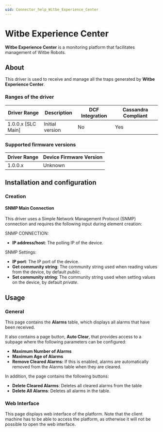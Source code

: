 ```yaml
---
uid: Connector_help_Witbe_Experience_Center
---
```


# Witbe Experience Center

**Witbe Experience Center** is a monitoring platform that facilitates management of Witbe Robots.

## About

This driver is used to receive and manage all the traps generated by **Witbe Experience Center**.

### Ranges of the driver

| **Driver Range**     | **Description** | **DCF Integration** | **Cassandra Compliant** |
|----------------------|-----------------|---------------------|-------------------------|
| 1.0.0.x \[SLC Main\] | Initial version | No                  | Yes                     |

### Supported firmware versions

| **Driver Range** | **Device Firmware Version** |
|------------------|-----------------------------|
| 1.0.0.x          | Unknown                     |

## Installation and configuration

### Creation

#### SNMP Main Connection

This driver uses a Simple Network Management Protocol (SNMP) connection and requires the following input during element creation:

SNMP CONNECTION:

- **IP address/host**: The polling IP of the device.

SNMP Settings:

- **IP port**: The IP port of the device.
- **Get community string**: The community string used when reading values from the device, by default *public*.
- **Set community string**: The community string used when setting values on the device, by default *private*.

## Usage

### General

This page contains the **Alarms** table, which displays all alarms that have been received.

It also contains a page button, **Auto Clear**, that provides access to a subpage where the following parameters can be configured:

- **Maximum Number of Alarms**
- **Maximum Age of Alarms**
- **Remove Cleared Alarms:** If this is enabled, alarms are automatically removed from the Alarms table when they are cleared.

In addition, the page contains the following buttons:

- **Delete Cleared Alarms**: Deletes all cleared alarms from the table
- **Delete All Alarms**: Deletes all alarms in the table.

### Web Interface

This page displays web interface of the platform. Note that the client machine has to be able to access the platform, as otherwise it will not be possible to open the web interface.
